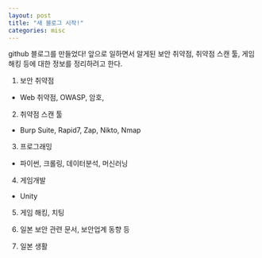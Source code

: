 ```yaml
---
layout: post
title: "새 블로그 시작!"
categories: misc
---
```


github 블로그를 만들었다! 
앞으로 일하면서 알게된 보안 취약점, 취약점 스캔 툴, 게임 해킹 등에 대한 정보를 정리하려고 한다. 

1. 보안 취약점
- Web 취약점, OWASP, 암호, 

2. 취약점 스캔 툴
- Burp Suite, Rapid7, Zap, Nikto, Nmap

3. 프로그래밍
- 파이썬, 크롤링, 데이터분석, 머신러닝

4. 게임개발
- Unity

5. 게임 해킹, 치팅

6. 일본 보안 관련 문서, 보안업계 동향 등 

7. 일본 생활 